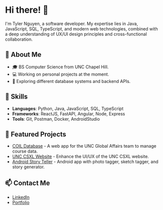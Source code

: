 # Hi there! 👋

I'm Tyler Nguyen, a software developer. My expertise lies in Java, JavaScript, SQL, TypeScript, and modern web technologies, combined with a deep understanding of UX/UI design principles and cross-functional collaboration.

## 🌟 About Me
- 🎓 BS Computer Science from UNC Chapel Hill.
- 💻 Working on personal projects at the moment.
- 🔭 Exploring different database systems and backend APIs.

## 🚀 Skills
- **Languages**: Python, Java, JavaScript, SQL, TypeScript
- **Frameworks**: ReactJS, FastAPI, Angular, Node, Express
- **Tools**: Git, Postman, Docker, AndroidStudio

## 📌 Featured Projects
- [COIL Database](https://github.com/tnguy101/coildb.git) - A web app for the UNC Global Affairs team to manage course data.
- [UNC CSXL Website](https://github.com/tnguy101/csxl-team-c7-organization) - Enhance the UI/UX of the UNC CSXL website.
- [Android Story Teller](https://github.com/username/android) - Android app with photo tagger, sketch tagger, and story generator.


## 📫 Contact Me
- [LinkedIn](https://www.linkedin.com/in/tyler-nguyen-95a524345)
- [Portfolio](https://tylernguyen.dev)
